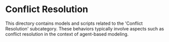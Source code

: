 # Conflict Resolution

This directory contains models and scripts related to the 'Conflict Resolution' subcategory. These behaviors typically involve aspects such as conflict resolution in the context of agent-based modeling.
